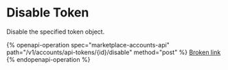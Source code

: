 # Disable Token

Disable the specified token object.

{% openapi-operation spec="marketplace-accounts-api" path="/v1/accounts/api-tokens/{id}/disable" method="post" %}
[Broken link](broken-reference)
{% endopenapi-operation %}
